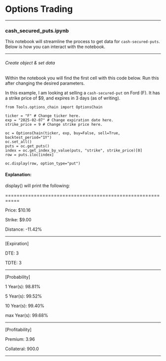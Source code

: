 # Options Trading

---

### cash_secured_puts.ipynb

This notebook will streamline the process to get data for `cash-secured-puts`.
Below is how you can interact with the notebook.

---

###### Create object & set data

Within the notebook you will find the first cell with this code below.
Run this after changing the desired parameters.

In this example, I am looking at selling a `cash-secured-put` on Ford (F).
It has a strike price of $9, and expires in 3 days (as of writing).

```
from Tools.options_chain import OptionsChain

ticker = "F" # Change ticker here.
exp = "2025-02-07" # Change expiration date here.
strike_price = 9 # Change strike price here.

oc = OptionsChain(ticker, exp, buy=False, sell=True, backtest_period="1Y")
oc.set_all()
puts = oc.get_puts()
index = oc.get_index_by_value(puts, "strike", strike_price)[0]
row = puts.iloc[index]

oc.display(row, option_type="put")

```

#### Explanation:

display() will print the following:

===========================================================

Price: $10.16

Strike: $9.00

Distance: -11.42%

---

[Expiration]

DTE: 3

TDTE: 3

---

[Probability]

1 Year(s): 98.81%

5 Year(s): 99.52%

10 Year(s): 99.40%

max Year(s): 99.68%

---

[Profitability]

Premium: 3.96

Collateral: 900.0

---
